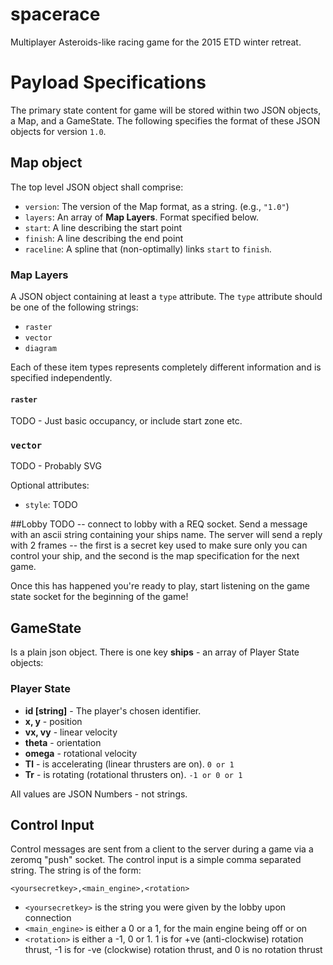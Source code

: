 # spacerace
Multiplayer Asteroids-like racing game for the 2015 ETD winter retreat.



# Payload Specifications

The primary state content for game will be stored within two JSON objects, a Map, and 
a GameState. The following specifies the format of these JSON objects for version `1.0`.

## Map object

The top level JSON object shall comprise:
- `version`: The version of the Map format, as a string. (e.g., `"1.0"`)
- `layers`: An array of **Map Layers**. Format specified below.
- `start`: A line describing the start point
- `finish`: A line describing the end point
- `raceline`: A spline that (non-optimally) links `start` to `finish`. 


### Map Layers

A JSON object containing at least a `type` attribute. The `type`
attribute should be one of the following strings:

- `raster`
- `vector`
- `diagram`

Each of these item types represents completely different information
and is specified independently.

#### `raster`

TODO - Just basic occupancy, or include start zone etc.

### `vector`

TODO - Probably SVG

Optional attributes:
- `style`: TODO


##Lobby
TODO -- connect to lobby with a REQ socket. Send a message with an ascii string
containing your ships name. The server will send a reply with 2 frames -- the
first is a secret key used to make sure only you can control your ship, and the
second is the map specification for the next game.

Once this has happened you're ready to play, start listening on the game state
socket for the beginning of the game!

## GameState

Is a plain json object. There is one key **ships** - an array of 
Player State objects:

### Player State

- **id [string]** - The player's chosen identifier.
- **x, y** - position
- **vx, vy** - linear velocity
- **theta** - orientation
- **omega** - rotational velocity
- **Tl** - is accelerating (linear thrusters are on). `0 or 1`
- **Tr** - is rotating (rotational thrusters on). `-1 or 0 or 1`

All values are JSON Numbers - not strings.


## Control Input

Control messages are sent from a client to the server during a game via a
zeromq "push" socket. The control input is a simple comma separated string.
The string is of the form:

    <yoursecretkey>,<main_engine>,<rotation>


- `<yoursecretkey>` is the string you were given by the lobby upon connection
- `<main_engine>` is either a 0 or a 1, for the main engine being off or on
- `<rotation>` is either a -1, 0 or 1. 1 is for +ve (anti-clockwise) rotation
thrust, -1 is for -ve (clockwise) rotation thrust, and 0 is no rotation thrust



